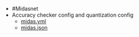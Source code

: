 - #Midasnet
- Accuracy checker config and quantization config
	- [midas.yml](../assets/midas_1652880753654_0.yml)
	- [midas.json](../assets/midas_1652880759638_0.json)